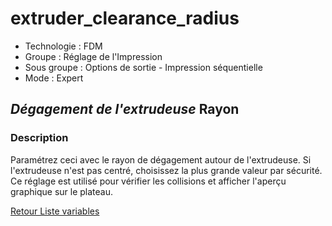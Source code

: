 # extruder_clearance_radius

* Technologie : FDM
* Groupe : Réglage de l'Impression 
* Sous groupe : Options de sortie - Impression séquentielle
* Mode : Expert

## *Dégagement de l'extrudeuse* Rayon

### Description

Paramétrez ceci avec le rayon de dégagement autour de l'extrudeuse.
Si l'extrudeuse n'est pas centré, choisissez la plus grande valeur par sécurité.
Ce réglage est utilisé pour vérifier les collisions et afficher l'aperçu graphique sur le plateau.

[Retour Liste variables](variable_list.md)